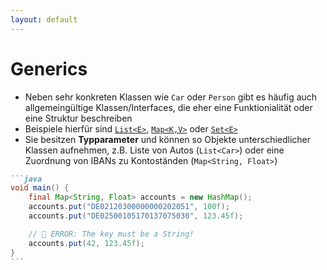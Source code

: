 ```yaml
---
layout: default
---
```


<Footer
    text="🎁 Objektorientierte Programmierung"
/>

# Generics <SubHeading text="Übersicht"/>

<div class="grid grid-cols-12 gap-6">
<div class="col-span-6">

- Neben sehr konkreten Klassen wie `Car` oder `Person` gibt es häufig auch allgemeingültige Klassen/Interfaces, die eher eine Funktionialität oder eine Struktur beschreiben
- Beispiele hierfür sind [`List<E>`](https://docs.oracle.com/en/java/javase/22/docs/api/java.base/java/util/List.html), [`Map<K,V>`](https://docs.oracle.com/en/java/javase/22/docs/api/java.base/java/util/Map.html) oder [`Set<E>`](https://docs.oracle.com/en/java/javase/22/docs/api/java.base/java/util/Set.html)
- Sie besitzen **Typparameter** und können so Objekte unterschiedlicher Klassen aufnehmen, z.B. Liste von Autos (`List<Car>`) oder eine Zuordnung von IBANs zu Kontoständen (`Map<String, Float>`)

</div>
<div class="col-span-6">

````md magic-move
```java
void main() {
    final Map<String, Float> accounts = new HashMap();
    accounts.put("DE02120300000000202051", 100f);
    accounts.put("DE02500105170137075030", 123.45f);

    // 🚫 ERROR: The key must be a String!
    accounts.put(42, 123.45f);
}
```
````

</div>
</div>

<PageNumber/>
